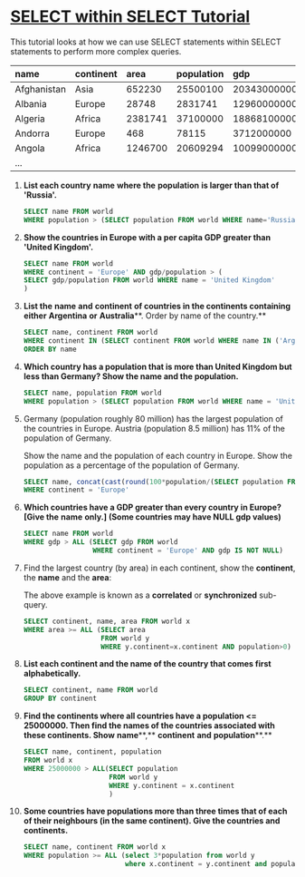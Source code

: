 # [SELECT within SELECT Tutorial](https://www.sqlzoo.net/wiki/SELECT_within_SELECT_Tutorial)

This tutorial looks at how we can use SELECT statements within SELECT statements to perform more complex queries.

| name        | continent | area    | population | gdp          |
| :---------- | :-------- | :------ | :--------- | :----------- |
| Afghanistan | Asia      | 652230  | 25500100   | 20343000000  |
| Albania     | Europe    | 28748   | 2831741    | 12960000000  |
| Algeria     | Africa    | 2381741 | 37100000   | 188681000000 |
| Andorra     | Europe    | 468     | 78115      | 3712000000   |
| Angola      | Africa    | 1246700 | 20609294   | 100990000000 |
| ...         |           |         |            |              |

1. **List each country** **name** **where the** **population** **is larger than that of 'Russia'.**

   ```sql
   SELECT name FROM world
   WHERE population > (SELECT population FROM world WHERE name='Russia')
   ```

2. **Show the countries in Europe with a per capita GDP greater than 'United Kingdom'.**

   ```sql
   SELECT name FROM world
   WHERE continent = 'Europe' AND gdp/population > (
   SELECT gdp/population FROM world WHERE name = 'United Kingdom'
   )
   ```

3. **List the** **name** **and** **continent** **of countries in the continents containing either** **Argentina** **or** **Australia****. Order by name of the country.**

   ```sql
   SELECT name, continent FROM world
   WHERE continent IN (SELECT continent FROM world WHERE name IN ('Argentina', 'Australia'))
   ORDER BY name
   ```

4. **Which country has a population that is more than United Kingdom but less than Germany? Show the name and the population.**

   ```sql
   SELECT name, population FROM world
   WHERE population > (SELECT population FROM world WHERE name = 'United Kingdom') AND population < (SELECT population FROM world WHERE name = 'Germany')
   ```

5. Germany (population roughly 80 million) has the largest population of the countries in Europe. Austria (population 8.5 million) has 11% of the population of Germany.

   Show the name and the population of each country in Europe. Show the population as a percentage of the population of Germany.

   ```sql
   SELECT name, concat(cast(round(100*population/(SELECT population FROM world WHERE name='Germany'),0)AS int), '%') FROM world
   WHERE continent = 'Europe'
   ```

6. **Which countries have a GDP greater than every country in Europe? [Give the** **name** **only.] (Some countries may have NULL gdp values)**

   ```sql
   SELECT name FROM world
   WHERE gdp > ALL (SELECT gdp FROM world 
                    WHERE continent = 'Europe' AND gdp IS NOT NULL)
   ```

7. Find the largest country (by area) in each continent, show the **continent**, the **name** and the **area**:

   The above example is known as a **correlated** or **synchronized** sub-query.

   ```sql
   SELECT continent, name, area FROM world x
   WHERE area >= ALL (SELECT area 
                      FROM world y 
                      WHERE y.continent=x.continent AND population>0)
   ```

8. **List each continent and the name of the country that comes first alphabetically.**

   ```sql
   SELECT continent, name FROM world
   GROUP BY continent
   ```

9. **Find the continents where all countries have a population <= 25000000. Then find the names of the countries associated with these continents. Show** **name****,** **continent** **and** **population****.**

   ```sql
   SELECT name, continent, population 
   FROM world x 
   WHERE 25000000 > ALL(SELECT population 
                        FROM world y 
                        WHERE y.continent = x.continent 
                        )
   ```

10. **Some countries have populations more than three times that of each of their neighbours (in the same continent). Give the countries and continents.**

    ```sql
    SELECT name, continent FROM world x
    WHERE population >= ALL (select 3*population from world y 
                             where x.continent = y.continent and population > 0 and x.name <> y.name)
    ```